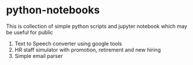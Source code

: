 # python-notebooks
This is collection of simple python scripts and jupyter notebook which may be useful for public
1. Text to Speech converter using google tools
2. HR staff simulator with promotion, retirement and new hiring
3. Simple email parser
